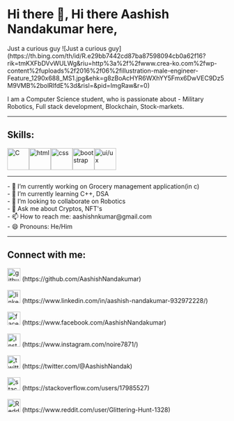 <h1> Hi there 👋, Hi there Aashish Nandakumar here,</h1>
Just a curious guy
![Just a curious guy](https://th.bing.com/th/id/R.e29bb7442cd87ba87598094cb0a62f16?rik=tmKXFbDVvWULWg&riu=http%3a%2f%2fwww.crea-ko.com%2fwp-content%2fuploads%2f2016%2f06%2fillustration-male-engineer-Feature_1290x688_MS1.jpg&ehk=g8zBoAcHYR6WXhYY5Fmx6DwVEC9Dz5M9VMB%2bolRlfdE%3d&risl=&pid=ImgRaw&r=0)

I am a Computer Science student, who is passionate about - Military Robotics, Full stack development, Blockchain, Stock-markets. 
<hr>
<h2>Skills:</h2>   <img src='https://th.bing.com/th/id/OIP.bkbn2-K7c9rMBV5dvYXDrQHaIh?pid=ImgDet&rs=1' alt='C'height='50'><img src='https://th.bing.com/th/id/OIP.pqcPskVdTrJqfhZ-Z49AtQHaHn?pid=ImgDet&rs=1' alt='html'
    height='50'><img src='https://th.bing.com/th/id/R.bff2c0b46666c0c5ab481470b00887b6?rik=P92L6RfWwzIKZA&riu=http%3a%2f%2f1000marcas.net%2fwp-content%2fuploads%2f2021%2f02%2fCSS-Logo.jpg&ehk=QtYwWmdF%2bNvRDwhBpUrbaRe08gWfiuZXInjLDpL6vPA%3d&risl=&pid=ImgRaw&r=0' alt='css'
    height='50'><img src='https://brandslogos.com/wp-content/uploads/images/large/bootstrap-logo.png' alt='bootstrap'
    height='50'><img src='https://th.bing.com/th/id/OIP.OOr3P52o5jkoV4PeQYQEOQHaFN?pid=ImgDet&rs=1' alt='ui/ux'
    height='50'>
    
<hr>
- 🔭 I’m currently working on Grocery management application(in c)<br> 
- 🌱 I’m currently learning C++, DSA<br> 
- 👯 I’m looking to collaborate on Robotics<br> 
- 💬 Ask me about Cryptos, NFT's<br> 
- 📫 How to reach me: aashishnkumar@gmail.com<br> 
- 😄 Pronouns: He/Him<br> 
<hr>

 <h2>Connect with me: </h2>
<img src='https://github.githubassets.com/images/modules/logos_page/GitHub-Mark.png' alt='github'
    height='30'> (https://github.com/AashishNandakumar)
    <br><br>
<img src='https://i.pinimg.com/originals/ce/09/3c/ce093c7214ad357bb665cfd2f66a8b6b.png' alt='linkedin'
    height='30'> (https://www.linkedin.com/in/aashish-nandakumar-932972228/)
    <br><br>
<img src='https://1000logos.net/wp-content/uploads/2016/11/Facebook-logo.png' alt='facebook'
    height='30'> (https://www.facebook.com/AashishNandakumar)
    <br><br>
<img src='https://th.bing.com/th/id/OIP.JtmXSh_uyZBaTg1eXd-NtgHaHa?pid=ImgDet&rs=1' alt='instagram'
    height='30'> (https://www.instagram.com/noire7871/)
    <br><br>
<img src='https://www.1min30.com/logo/wp-content/uploads/2017/05/Twitter-logo.png' alt='twitter'
    height='30'> (https://twitter.com/@AashishNandak)
    <br><br>
<img src='https://logodix.com/logo/379409.png' alt='stackoverflow'
    height='30'> (https://stackoverflow.com/users/17985527)
    <br><br>
<img src='https://logodownload.org/wp-content/uploads/2018/02/reddit-logo-16.png' alt='Reddit'
    height='30'> (https://www.reddit.com/user/Glittering-Hunt-1328)
   

